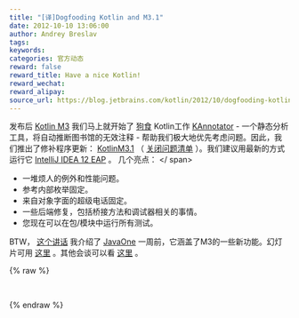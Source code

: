 ```yaml
---
title: "[译]Dogfooding Kotlin and M3.1"
date: 2012-10-10 13:06:00
author: Andrey Breslav
tags:
keywords:
categories: 官方动态
reward: false
reward_title: Have a nice Kotlin!
reward_wechat:
reward_alipay:
source_url: https://blog.jetbrains.com/kotlin/2012/10/dogfooding-kotlin-and-m3-1/
---
```


发布后 [Kotlin M3](http://blog.jetbrains.com/kotlin/2012/09/kotlin-m3-is-out/) 我们马上就开始了 [狗食](http://en.wikipedia.org/wiki/Eating_your_own_dog_food) Kotlin工作 [KAnnotator](https://github.com/abreslav/kannotator) - 一个静态分析工具，将自动推断图书馆的无效注释 - 帮助我们极大地优先考虑问题。因此，我们推出了修补程序更新： [KotlinM3.1](http://plugins.intellij.net/plugin?pr=idea&pluginId=6954) （ [关闭问题清单](http://youtrack.jetbrains.com/issues/KT?q=resolved+date%3A+2012-09-12+..+2012-10-10) ）。我们建议用最新的方式运行它 [IntelliJ IDEA 12 EAP](http://confluence.jetbrains.com/display/IDEADEV/IDEA+12+EAP) 。
几个亮点：<span id =“more-710”> </ span>

* 一堆烦人的例外和性能问题。
* 参考内部枚举固定。
* 来自对象字面的超级电话固定。
* 一些后端修复，包括桥接方法和调试器相关的事情。
* 您现在可以在包/模块中运行所有测试。

BTW， [这个讲话](http://blueskybd.vo.llnwd.net/o16/oracle/CON5934_mp4_5934_001.html) 我介绍了 [JavaOne](https://oracleus.activeevents.com/connect/sessionDetail.ww?SESSION_ID=5934) 一周前，它涵盖了M3的一些新功能。幻灯片可用 [这里](http://confluence.jetbrains.net/display/Kotlin/Talks+and+Publications) 。其他会谈可以看 [这里](http://confluence.jetbrains.net/display/Kotlin/Talks+and+Publications) 。

{% raw %}
<p> </p>
{% endraw %}

